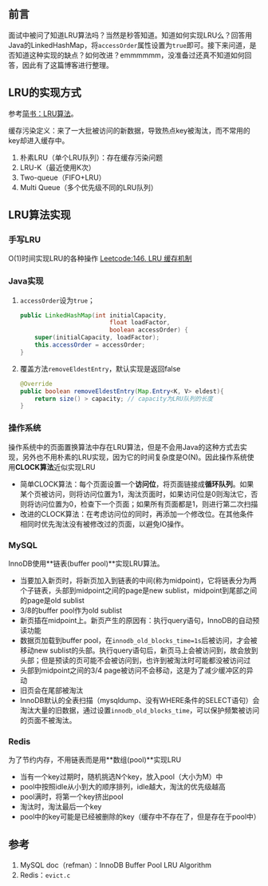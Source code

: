 ## 前言
面试中被问了知道LRU算法吗？当然是秒答知道。知道如何实现LRU么？回答用Java的LinkedHashMap，将`accessOrder`属性设置为`true`即可。接下来问道，是否知道这种实现的缺点？如何改进？emmmmmm，没准备过还真不知道如何回答，因此有了这篇博客进行整理。
## LRU的实现方式
参考[简书：LRU算法](https://www.jianshu.com/p/d533d8a66795)。

缓存污染定义：来了一大批被访问的新数据，导致热点key被淘汰，而不常用的key却进入缓存中。

1. 朴素LRU（单个LRU队列）：存在缓存污染问题
2. LRU-K（最近使用K次）
3. Two-queue（FIFO+LRU）
4. Multi Queue（多个优先级不同的LRU队列）

## LRU算法实现
### 手写LRU
O(1)时间实现LRU的各种操作
[Leetcode:146. LRU 缓存机制](https://leetcode-cn.com/problems/lru-cache/)
### Java实现
1. `accessOrder`设为`true`；

	```java
	public LinkedHashMap(int initialCapacity,
							 float loadFactor,
							 boolean accessOrder) {
		super(initialCapacity, loadFactor);
		this.accessOrder = accessOrder;
	}
	```

2. 覆盖方法`removeEldestEntry`，默认实现是返回false

	```java
	@Override
	public boolean removeEldestEntry(Map.Entry<K, V> eldest){
		return size() > capacity; // capacity为LRU队列的长度
	}
	```

### 操作系统
操作系统中的页面置换算法中存在LRU算法，但是不会用Java的这种方式去实现，另外也不用朴素的LRU实现，因为它的时间复杂度是O(N)。因此操作系统使用**CLOCK算法**近似实现LRU

- 简单CLOCK算法：每个页面设置一个**访问位**，将页面链接成**循环队列**。如果某个页被访问，则将访问位置为1，淘汰页面时，如果访问位是0则淘汰它，否则将访问位置为0，检查下一个页面；如果所有页面都是1，则进行第二次扫描
- 改进的CLOCK算法：在考虑访问位的同时，再添加一个修改位。在其他条件相同时优先淘汰没有被修改过的页面，以避免IO操作。
### MySQL
InnoDB使用**链表(buffer pool)**实现LRU算法。

- 当要加入新页时，将新页加入到链表的中间(称为midpoint)，它将链表分为两个子链表，头部到midpoint之间的page是new sublist，midpoint到尾部之间的page是old sublist
- 3/8的buffer pool作为old sublist
- 新页插在midpoint上。新页产生的原因有：执行query语句，InnoDB的自动预读功能
- 数据页加载到buffer pool，在`innodb_old_blocks_time=1s`后被访问，才会被移动new sublist的头部。执行query语句后，新页马上会被访问到，故会放到头部；但是预读的页可能不会被访问到，也许到被淘汰时可能都没被访问过
- 头部到midpoint之间的3/4 page被访问不会移动，这是为了减少缓冲区的异动
- 旧页会在尾部被淘汰
- InnoDB默认的全表扫描（mysqldump、没有WHERE条件的SELECT语句）会淘汰大量的旧数据，通过设置`innodb_old_blocks_time`，可以保护频繁被访问的页面不被淘汰。
### Redis
为了节约内存，不用链表而是用**数组(pool)**实现LRU
- 当有一个key过期时，随机挑选N个key，放入pool（大小为M）中
- pool中按照idle从小到大的顺序排列，idle越大，淘汰的优先级越高
- pool满时，将第一个key挤出pool
- 淘汰时，淘汰最后一个key
- pool中的key可能是已经被删除的key（缓存中不存在了，但是存在于pool中）

## 参考
1. MySQL doc（refman）：InnoDB Buffer Pool LRU Algorithm
2. Redis：`evict.c`